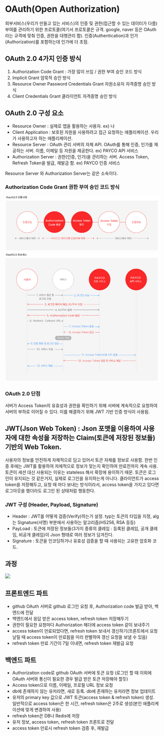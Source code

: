 # OAuth(Open Authorization)

외부서비스(우리가 만들고 있는 서비스)의 인증 및 권한(접근할 수 있는 데이터가 다름)부여를 관리하기 위한 프로토콜(여기서 프로토콜은 규격. google, naver 등은 OAuth라는 규격에 맞춰 인증, 권한을 대행관리 함). 인증(Authentication)과 인가(Authorization)를 포함하는데 인가에 더 초점.

## OAuth 2.0 4가지 인증 방식
1) Authorization Code Grant : 가장 많이 쓰임 / 권한 부여 승인 코드 방식
2) Implicit Grant 암묵적 승인 방식
3) Resource Owner Password Credentials Grant 자원소유자 자격증명 승인 방식
4) Client Credentials Grant 클라이언트 자격증명 승인 방식

## OAuth 2.0 구성 요소
- Resource Owner : 실제로 앱을 활용하는 사용자. ex) 나
- Client Application : 보호된 자원을 사용하려고 접근 요청하는 애플리케이션. 우리가 사용하고자 하는 애플리케이션.
- Resource Server : OAuth 관리 서버의 자체 API. OAuth를 통해 인증, 인가를 제공하는 서버. 이름, 이메일 등 자원을 제공한다. ex) PAYCO API 서비스
- Authorization Server : 권한(인증, 인가)을 관리하는 서버. Access Token, Refresh Token을 발급, 재발금 함. ex) PAYCO 인증 서비스

Resource Server 와 Authorization Server는 같은 소속이다.

### Authorization Code Grant 권한 부여 승인 코드 방식
<img src='https://github.com/SangHyunGil/Blog/blob/master/img/oauth2jwt/2.PNG?raw=true' />
<img src='https://github.com/SangHyunGil/Blog/blob/master/img/oauth2jwt/3.PNG?raw=true' />


### OAuth 2.0 단점
서버가 Access Token의 유효성과 권한을 확인하기 위해 서버에 계속적으로 요청하여 서버의 부하로 이어질 수 있다. 이를 해결하기 위해 JWT 기반 인증 방식이 사용됨.

## JWT(Json Web Token) : Json 포맷을 이용하여 사용자에 대한 속성을 저장하는 Claim(토큰에 저장된 정보들) 기반의 Web Token.
사용자의 정보를 안전하게 자체적으로 담고 있어서 토큰 자체를 정보로 사용함. 한번 인증 후에는 JWT를 활용하여 자체적으로 정보가 맞는지 확인하여 만료전까지 계속 사용.
토큰이 세션 대신 사용되는 이유는 stateless 해서 확장에 용이하기 때문. 토큰은 로그인이 유지되는 것 같은거지, 실제로 로그인을 유지하는게 아니다. 클라이언트가 access token을 저장해두고, 요청 때 마다 보내는 방식이라서, access token을 가지고 있다면 로그아웃을 했더라도 로그인 된 상태처럼 행동한다.

### JWT 구성 (Header, Payload, Signature)
- Header : JWT를 어떻게 검증(Verify)하는가 설정. typ는 토큰의 타입을 지정, alg는 Signature(서명) 부분에서 사용하는 알고리즘(HS256, RSA 등등)
- PayLoad : 토큰에 저장된 정보들(3가지 종류의 클레임 : 등록된 클레임, 공개 클레임, 비공개 클레임)이 Json 형태로 여러 정보가 담겨진다.
- Signature : 토큰을 인코딩하거나 유효성 검증을 할 때 사용되는 고유한 암호화 코드.

## 과정
<img src='https://velog.velcdn.com/images%2Fmax9106%2Fpost%2F5620524a-4359-4abd-b90c-07b65359b3ca%2F%E1%84%89%E1%85%B3%E1%84%8F%E1%85%B3%E1%84%85%E1%85%B5%E1%86%AB%E1%84%89%E1%85%A3%E1%86%BA%202021-07-12%20%E1%84%8B%E1%85%A9%E1%84%8C%E1%85%A5%E1%86%AB%204.16.43.png' />

## 프론트엔드 파트
- github OAuth 서버로 github 로그인 요청 후, Authorization code 발급 받아, 백엔드에 전달
- 백엔드에서 응답 받은 access token, refresh token 저장해두기
- 권한이 필요한 요청마다 Authorization 헤더에 access token 같이 보내주기
- access token이 만료되었다면, refresh token 보내서 갱신하기(프론트에서 요청 날릴 때 access token이 만료됨을 미리 판별하여 갱신 요청을 보낼 수 있음)
- refresh token 만료 기간이 7일 이내면, refresh token 재발급 요청

## 백엔드 파트
- Authorization code로 github OAuth 서버에 토큰 요청
(로그인 할 때 이외에 OAuth 서버와 통신이 필요한 경우 발급 받은 토큰 저장해야 할듯)
- Access token으로 이름, 이메일, 프로필 URL 정보 요청
- db에 존재하지 않는 유저라면, 새로 등록. db에 존재하는 유저라면 정보 업데이트
- 유저의 primary key 값으로 JWT 토큰(access token & refresh token) 생성. 일반적으로 access token은 한 시간, refresh token은 2주로 생성(본인 애플리케이션에 맞게 변경하여 사용)
- refresh token은 DB나 Redis에 저장
- 유저 정보, access token, refresh token 프론트로 전달
- access token 만료시 refresh token 검증 후, 재발급
